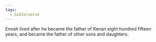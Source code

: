 ```yaml
---
tags:
  - bible/verse
---
```

Enosh lived after he became the father of Kenan eight hundred fifteen years, and became the father of other sons and daughters.